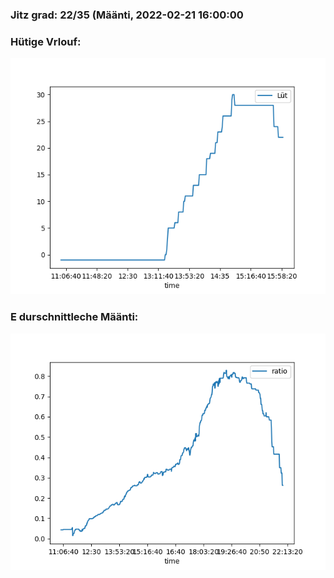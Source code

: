 ### Jitz grad: 22/35 (Määnti, 2022-02-21 16:00:00

### Hütige Vrlouf:
![Graph](Today.png)

### E durschnittleche Määnti:
![Graph](Määnti.png)